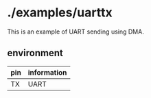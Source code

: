 # ./examples/uarttx

This is an example of UART sending using DMA.  

## environment

| pin | information |
| -- | -- |
| TX | UART |
